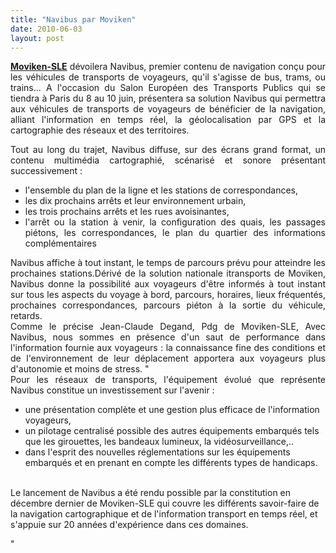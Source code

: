 ```yaml
---
title: "Navibus par Moviken"
date: 2010-06-03
layout: post
---
```


<p style="text-align: justify"><strong><a href="http://www.moviken.com/" target="_blank">Moviken-SLE</a></strong> dévoilera Navibus, premier contenu de navigation conçu pour les véhicules de transports de voyageurs, qu'il s'agisse de bus, trams, ou trains... A l'occasion du Salon Européen des Transports Publics qui se tiendra à Paris du 8 au 10 juin, présentera sa solution Navibus qui permettra aux véhicules de transports de voyageurs de bénéficier de la navigation, alliant l'information en temps réel, la géolocalisation par GPS et la cartographie des réseaux et des territoires.</p> <p style="text-align: justify">Tout au long du trajet, Navibus diffuse, sur des écrans grand format, un contenu multimédia cartographié, scénarisé et sonore présentant successivement : </p> <ul> <li> <div style="text-align: justify">l'ensemble du plan de la ligne et les stations de correspondances, </div></li> <li> <div style="text-align: justify">les dix prochains arrêts et leur environnement urbain,</div></li> <li> <div style="text-align: justify">les trois prochains arrêts et les rues avoisinantes, </div></li> <li> <div style="text-align: justify">l'arrêt ou la station à venir, la configuration des quais, les passages piétons, les correspondances, le plan du quartier des informations complémentaires</div></li> </ul> <p style="text-align: justify">Navibus affiche à tout instant, le temps de parcours prévu pour atteindre les prochaines stations.Dérivé de la solution nationale itransports de Moviken, Navibus donne la possibilité aux voyageurs d'être informés à tout instant sur tous les aspects du voyage à bord, parcours, horaires, lieux fréquentés, prochaines correspondances, parcours piéton à la sortie du véhicule, retards.<br />Comme le précise Jean-Claude Degand, Pdg de Moviken-SLE,  Avec Navibus, nous sommes en présence d'un saut de performance dans l'information fournie aux voyageurs : la connaissance fine des conditions et de l'environnement de leur déplacement apportera aux voyageurs plus d'autonomie et moins de stress. "<br />Pour les réseaux de transports, l'équipement évolué que représente Navibus constitue un investissement sur l'avenir :</p> <ul> <li> <div style=""text-align: justify"">une présentation complète et une gestion plus efficace de l'information voyageurs, </div></li> <li> <div style=""text-align: justify"">un pilotage centralisé possible des autres équipements embarqués tels que les girouettes, les bandeaux lumineux, la vidéosurveillance,..</div></li> <li> <div style=""text-align: justify"">dans l'esprit des nouvelles réglementations sur les équipements embarqués et en prenant en compte les différents types de handicaps.</div></li> </ul> <p style=""text-align: justify""><br />Le lancement de Navibus a été rendu possible par la constitution en décembre dernier de Moviken-SLE qui couvre les différents savoir-faire de la navigation cartographique et de l'information transport en temps réel, et s'appuie sur 20 années d'expérience dans ces domaines.</p>"